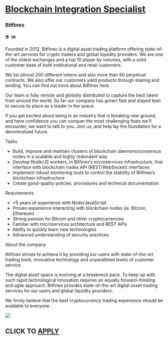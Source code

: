 # [Blockchain Integration Specialist](https://www.remotewlb.com/apply/blockchain-integration-specialist)  
### Bitfinex  
#### `🌎 UK`  

Founded in 2012, Bitfinex is a digital asset trading platform offering state-of-the-art services for crypto traders and global liquidity providers. We are one of the oldest exchanges and a top 10 player by volumes, with a solid customer base of both institutional and retail customers.

We list almost 200 different tokens and also more than 60 perpetual contracts. We also offer our customers yield products through staking and lending. You can find out more about Bitfinex here.

Our team is fully remote and globally distributed to capture the best talent from around the world. So far our company has grown fast and stayed lean to secure its place as a leader in the space.

If you get excited about being in an industry that is breaking new ground, and have confidence you can conquer the most challenging feats we'll encounter, we want to talk to you. Join us, and help lay the foundation for a decentralized future.

Tasks

  * Build, improve and maintain clusters of blockchain daemons/consensus nodes in a scalable and highly redundant way
  * Develop Node/JS workers, in Bitfinex’s microservices infrastructure, that interface with blockchain nodes API (REST/WebSocket) interfaces
  * Implement robust monitoring tools to control the stability of Bitfinex’s blockchain infrastructure
  * Create good-quality policies, procedures and technical documentation

Requirements

  * +5 years of experience with Node/JavaScript
  * Proven experience interacting with blockchain nodes (ie. Bitcoin, Ethereum)
  * Strong passion for Bitcoin and other cryptocurrencies
  * Familiar with microservices architecture and REST APIs
  * Ability to quickly learn new technologies
  * Advanced understanding of security practices

About the company

Bitfinex strives to achieve it by providing our users with state-of-the-art trading tools, innovative technology and unparalleled levels of customer service.

The digital asset space is evolving at a breakneck pace. To keep up with such rapid technological innovation requires an equally forward-thinking and agile approach. Bitfinex provides state-of-the-art digital asset trading services for our users and global liquidity providers.

We firmly believe that the best cryptocurrency trading experience should be available to everyone.

![](https://remotive.com/job/track/1900121/blank.gif?source=public_api)  
## CLICK TO [APPLY](https://www.remotewlb.com/apply/blockchain-integration-specialist)

